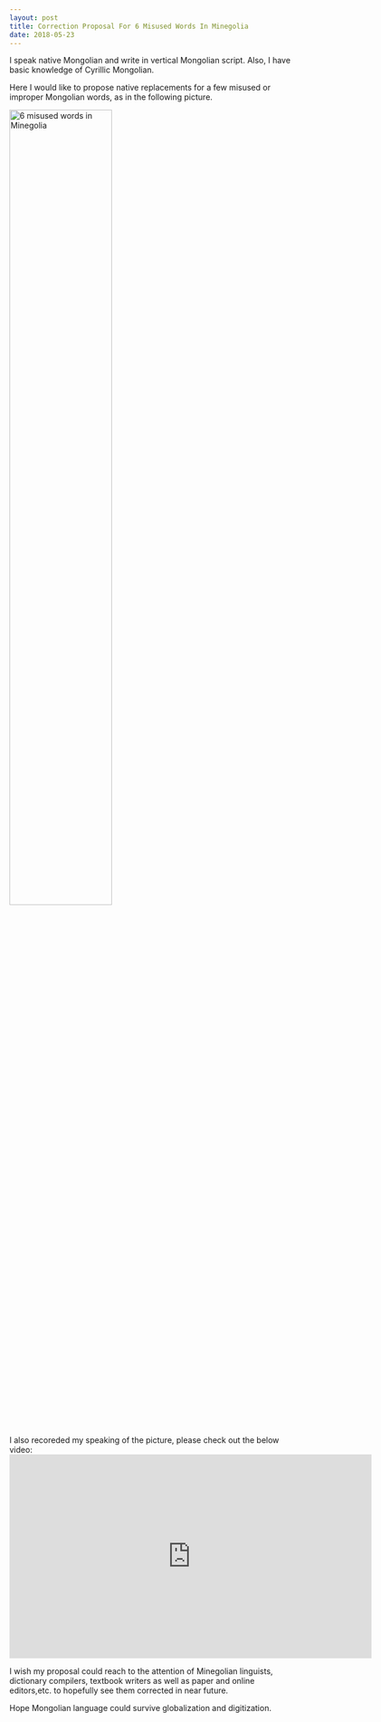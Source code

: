 ```yaml
---
layout: post
title: Correction Proposal For 6 Misused Words In Minegolia
date: 2018-05-23
---
```


I speak native Mongolian and write in vertical Mongolian script. Also, I have basic knowledge of Cyrillic Mongolian. 

Here I would like to propose native replacements for a few misused or improper Mongolian words, as in the following picture.

<div> 
    <img src="{{ "/images/correction_proposal_for_6_Mongolian_words.jpg" | absolute_url }}" alt="6 misused words in Minegolia" style="width:60%;" >
</div>

<div> 
I also recoreded my speaking of the picture, please check out the below video:
<iframe id="ytplayer" type="text/html" width="640" height="360"
  src="https://www.youtube.com/embed/kMA9iKvG4i8?autoplay=1&origin=http://zhirshya.github.io"
  frameborder="0"></iframe>
</div>

I wish my proposal could reach to the attention of Minegolian linguists, dictionary compilers, textbook writers as well as paper and online editors,etc. to hopefully see them corrected in near future.

Hope Mongolian language could survive globalization and digitization.
